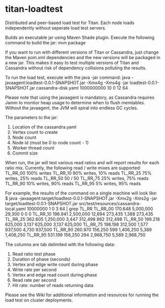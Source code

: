 titan-loadtest
==============

Distributed and peer-based load test for Titan.  Each node loads independently without seperate load test servers.

Builds an executable jar using Maven Shade plugin.  Execute the following command to build the jar:
mvn package

If you want to run with different versions of Titan or Cassandra, just change the Maven pom.xml dependencies and the new versions will be packaged in a new jar.  This makes it easy to test multiple versions of Titan and Cassandra without risk of dependency collisions polluting the results.

To run the load test, execute with the java -jar command:
java -javaagent:loadtest-0.0.1-SNAPSHOT.jar -Xmx4g -Xms4g -jar loadtest-0.0.1-SNAPSHOT.jar cassandra-disk.yaml 1000000000 10 0 12 64

Please note that using the javaagent is mandatory, as Cassandra requires Jamm to montior heap usage to determine when to flush memtables.  Without the javaagent, the JVM will spiral into endless GC cycles.

The parameters to the jar:
1.  Location of the cassandra.yaml
2.  Vertex count to create
3.  Node count
4.  Node id (must be 0 to node count - 1)
5.  Worker thread count
6.  Commit size
 
When run, the jar will test various read ratios and will report results for each ratio mix.  Currently, the following read / write mixes are supported:
TL_RR_00  100% writes 
TL_RR_10  90% writes, 10% reads
TL_RR_25  75% writes, 25% reads
TL_RR_50  50 / 50
TL_RR_75  25% writes, 75% reads
TL_RR_90  10% writes, 90% reads
TL_RR_95  5% writes, 95% reads

For example, the results of the command on a single machine will look like:
$ java -javaagent:target/loadtest-0.0.1-SNAPSHOT.jar -Xmx2g -Xms2g -jar target/loadtest-0.0.1-SNAPSHOT.jar src/test/resources/cassandra-local.yaml 10000000 1 0 3 64 | grep TL_RR
TL_RR_00	170.648	5,000,000	29,300	0	0	0
TL_RR_10	196.941	2,500,000	12,694	273,435	1,388	273,435
TL_RR_25	362.605	1,250,000	3,447	312,498	862	312,498
TL_RR_50	199.218	625,000	3,137	625,000	3,137	625,000
TL_RR_75	198.198	312,500	1,577	937,500	4,730	937,500
TL_RR_90	260.970	156,250	599	1,406,250	5,389	1,406,250
TL_RR_95	531.199	156,250	294	2,968,750	5,589	2,968,750

The columns are tab delimited with the following data:
1.  Read ratio test phase
2.  Duration of phase (seconds)
3.  Vertex and edge write count during phase
4.  Write rate per second
5.  Vertex and edge read count during phase
6.  Read rate per second
7.  Hit rate: number of reads returning data

Please see the Wiki for additional information and resources for running the load test on cluster deployments.
